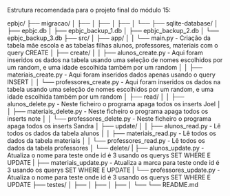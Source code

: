 Estrutura recomendada para o projeto final do módulo 15:

epbjc/
├── migracao/
│   ├── 
│   ├── 
│   ├── 
│   └── 
├── sqlite-database/
│   ├── epbjc.db
│   ├── epbjc_backup_1.db
│   ├── epbjc_backup_2.db
│   └── epbjc_backup_3.db
├── src/
│   ├── app/
│   │   └── main.py - Criação da tabela mãe escola e as tabelas filhas alunos, professores, materiais com o query CREATE
│   ├── create/
│   │   ├── alunos_create.py - Aqui foram inseridos os dados na tabela usando uma seleção de nomes escolhidos por um random, e uma idade escolhida também por um random
│   │   ├── materiais_create.py - Aqui foram inseridos dados apenas usando o query INSERT
│   │   └── professores_create.py - Aqui foram inseridos os dados na tabela usando uma seleção de nomes escolhidos por um random, e uma idade escolhida também por um random
│   ├── read/
│   │   ├── alunos_delete.py - Neste ficheiro o programa apaga todos os inserts Joel
│   │   ├── materiais_delete.py -  Neste ficheiro o programa apaga todos os inserts note
│   │   └── professores_delete.py - Neste ficheiro o programa apaga todos os inserts Sandra
│   ├── update/
│   │   ├── alunos_read.py - Lê todos os dados da tabela alunos
│   │   ├── materiais_read.py - Lê todos os dados da tabela materiais
│   │   └── professores_read.py - Lê todos os dados da tabela professores
│   └── delete/
|       ├── alunos_update.py - Atualiza o nome para teste onde id é 3 usando os querys SET WHERE E UPDATE
|       ├── materiais_update.py - Atualiza a marca para teste onde id é 3 usando os querys SET WHERE E UPDATE
|       └── professores_update.py - Atualiza o nome para teste onde id é 3 usando os querys SET WHERE E UPDATE
├── testes/
│   ├── 
│   ├── 
│   ├── 
│   └── 
└── README.md
